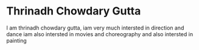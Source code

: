 # Thrinadh Chowdary Gutta
I am thrinadh chowdary gutta, iam very much intersted in direction and dance
iam also intersted in movies and choreography and also intersted in painting


